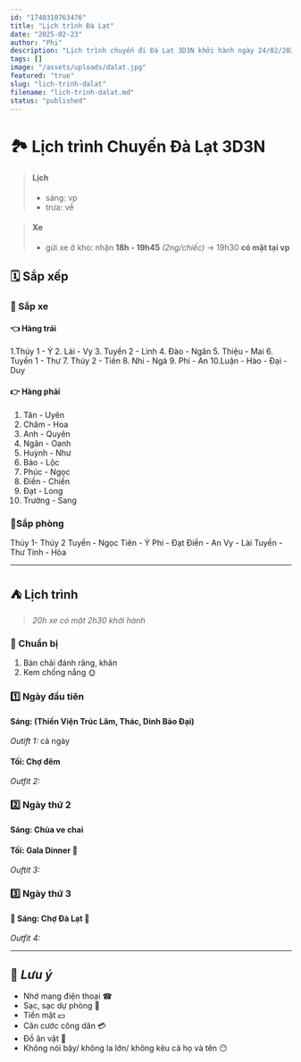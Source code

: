 ```yaml
---
id: "1740310763476"
title: "Lịch trình Đà Lạt"
date: "2025-02-23"
author: "Phi"
description: "Lịch trình chuyến đi Đà Lạt 3D3N khởi hành ngày 24/02/2025"
tags: []
image: "/assets/uploads/dalat.jpg"
featured: "true"
slug: "lich-trinh-dalat"
filename: "lich-trinh-dalat.md"
status: "published"
---
```

# 🏞️ Lịch trình Chuyến Đà Lạt 3D3N

> #### Lịch
> - sáng: vp
> - trưa: về

> #### Xe 
> - gửi xe ở kho: nhận **18h - 19h45** *(2ng/chiếc)*
> -> 19h30 **có mặt tại vp** 

## 🗓 Sắp xếp

### 🚗 Sắp xe

#### 👈 Hàng trái
1.Thúy 1 - Ý
2. Lài - Vy
3. Tuyền 2 - Linh
4. Đào - Ngân
5. Thiệu - Mai
6. Tuyền 1 - Thư
7. Thúy 2 - Tiên
8. Nhi - Ngà
9. Phi - An
10.Luận - Hào - Đại - Duy

#### 👉 Hàng phải

1. Tân - Uyên
2. Chăm - Hoa
3. Anh - Quyên
4. Ngân - Oanh
5. Huỳnh - Như
6. Bảo - Lộc
7. Phúc - Ngọc
8. Điền - Chiến
9. Đạt - Long
10. Trường - Sang

### 🚪Sắp phòng
Thúy 1- Thúy 2
Tuyền - Ngọc
Tiên - Ý
Phi - Đạt
Điền - An
Vy - Lài
Tuyền - Thư
Tính - Hòa

--- 

## ⛺ Lịch trình
> *20h xe có mặt*
> *2h30 khởi hành*

### 💼 Chuẩn bị
1. Bàn chải đánh răng, khăn
2. Kem chống nắng 🌞


### 1️⃣ Ngày đầu tiên 
#### Sáng: (Thiền Viện Trúc Lâm, Thác, Dinh Bảo Đại) 
*Outift 1:* cả ngày

#### Tối: Chợ đêm
*Outfit 2:*


### 2️⃣ Ngày thứ 2 
#### Sáng: Chùa ve chai

#### Tối: **Gala Dinner** 🎇
*Ouftit 3:* 


###  3️⃣ Ngày thứ 3
#### 🌲 Sáng: Chợ Đà Lạt 🌲
*Outfit 4:*

--- 

## 📛 *Lưu ý*
- Nhớ mang điện thoại ☎
- Sạc, sạc dự phòng 🔋
- Tiền mặt 💵
- Căn cước công dân 💳
- Đồ ăn vặt 🍔
- Không nói bậy/ không la lớn/ không kêu cả họ và tên 😶